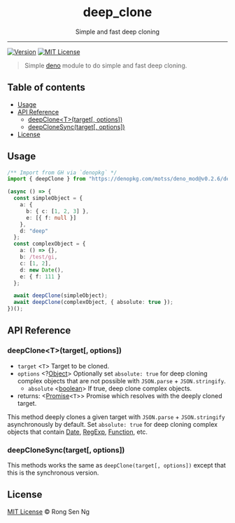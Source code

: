 <div align="center" style="text-align: center;">
  <h1 style="border-bottom: none;">deep_clone</h1>

  <p>Simple and fast deep cloning</p>
</div>

<hr />

[![Version][version-badge]][version-url]
[![MIT License][mit-license-badge]][mit-license-url]

> Simple [deno][] module to do simple and fast deep cloning.

## Table of contents <!-- omit in toc -->

- [Usage](#usage)
- [API Reference](#api-reference)
  - [deepClone&lt;T&gt;(target[, options])](#deepclonelttgttarget-options)
  - [deepCloneSync(target[, options])](#deepclonesynctarget-options)
- [License](#license)

## Usage

```ts
/** Import from GH via `denopkg` */
import { deepClone } from "https://denopkg.com/motss/deno_mod@v0.2.6/deep-clone/mod.ts";

(async () => {
  const simpleObject = {
    a: {
      b: { c: [1, 2, 3] },
      e: [{ f: null }]
    },
    d: "deep"
  };
  const complexObject = {
    a: () => {},
    b: /test/gi,
    c: [1, 2],
    d: new Date(),
    e: { f: 111 }
  };

  await deepClone(simpleObject);
  await deepClone(complexObject, { absolute: true });
})();
```

## API Reference

### deepClone&lt;T&gt;(target[, options])

- `target` <`T`> Target to be cloned.
- `options` <?[Object][object-mdn-url]> Optionally set `absolute: true` for deep cloning complex objects that are not possible with `JSON.parse` + `JSON.stringify`.
  - `absolute` <[boolean][boolean-mdn-url]> If true, deep clone complex objects.
- returns: <[Promise][promise-mdn-url]<`T`>> Promise which resolves with the deeply cloned target.

This method deeply clones a given target with `JSON.parse` + `JSON.stringify` asynchronously by default. Set `absolute: true` for deep cloning complex objects that contain [Date][date-mdn-url], [RegExp][regexp-mdn-url], [Function][function-mdn-url], etc.

### deepCloneSync(target[, options])

This methods works the same as `deepClone(target[, options])` except that this is the synchronous version.

## License

[MIT License](http://motss.mit-license.org/) © Rong Sen Ng

<!-- References -->

[deno]: https://github.com/denoland/deno

<!-- MDN -->

[boolean-mdn-url]: https://developer.mozilla.org/en-US/docs/Web/JavaScript/Reference/Global_Objects/Boolean
[date-mdn-url]: https://developer.mozilla.org/en-US/docs/Web/JavaScript/Reference/Global_Objects/Date
[function-mdn-url]: https://developer.mozilla.org/en-US/docs/Web/JavaScript/Reference/Global_Objects/Function
[html-style-element-mdn-url]: https://developer.mozilla.org/en-US/docs/Web/API/HTMLStyleElement
[map-mdn-url]: https://developer.mozilla.org/en-US/docs/Web/JavaScript/Reference/Global_Objects/Map
[number-mdn-url]: https://developer.mozilla.org/en-US/docs/Web/JavaScript/Reference/Global_Objects/Number
[object-mdn-url]: https://developer.mozilla.org/en-US/docs/Web/JavaScript/Reference/Global_Objects/Object
[promise-mdn-url]: https://developer.mozilla.org/en-US/docs/Web/JavaScript/Reference/Global_Objects/Promise
[regexp-mdn-url]: https://developer.mozilla.org/en-US/docs/Web/JavaScript/Reference/Global_Objects/RegExp
[string-mdn-url]: https://developer.mozilla.org/en-US/docs/Web/JavaScript/Reference/Global_Objects/String

<!-- Badges -->

[version-badge]: https://flat.badgen.net/badge/version/v0.2.6/blue?icon=github
[mit-license-badge]: https://flat.badgen.net/badge/license/MIT/blue

<!-- Links -->

[version-url]: https://github.com/motss/deno_mod/tree/master/deep_clone
[mit-license-url]: https://github.com/motss/deno_mod/blob/master/LICENSE
